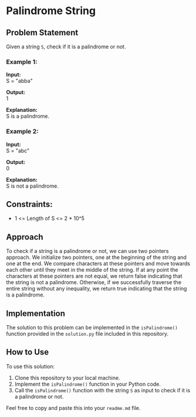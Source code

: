 # Palindrome String

## Problem Statement

Given a string `S`, check if it is a palindrome or not.

### Example 1:

**Input:**  
S = "abba"  

**Output:**  
1  

**Explanation:**  
S is a palindrome.

### Example 2:

**Input:**  
S = "abc"  

**Output:**  
0  

**Explanation:**  
S is not a palindrome.

## Constraints:

- 1 <= Length of S <= 2 * 10^5

## Approach

To check if a string is a palindrome or not, we can use two pointers approach. We initialize two pointers, one at the beginning of the string and one at the end. We compare characters at these pointers and move towards each other until they meet in the middle of the string. If at any point the characters at these pointers are not equal, we return false indicating that the string is not a palindrome. Otherwise, if we successfully traverse the entire string without any inequality, we return true indicating that the string is a palindrome.

## Implementation

The solution to this problem can be implemented in the `isPalindrome()` function provided in the `solution.py` file included in this repository.

## How to Use

To use this solution:

1. Clone this repository to your local machine.
2. Implement the `isPalindrome()` function in your Python code.
3. Call the `isPalindrome()` function with the string `S` as input to check if it is a palindrome or not.

Feel free to copy and paste this into your `readme.md` file.
